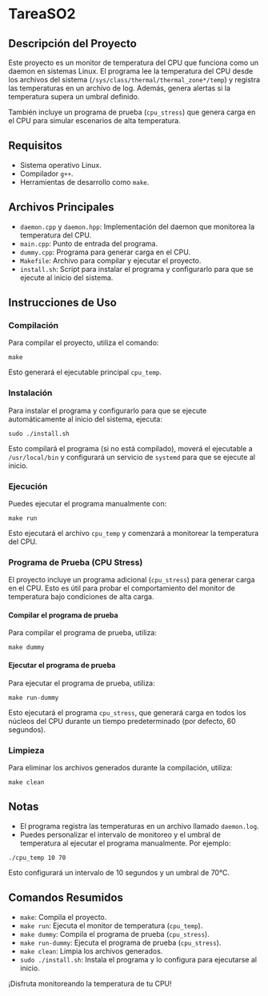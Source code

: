 # TareaSO2

## Descripción del Proyecto
Este proyecto es un monitor de temperatura del CPU que funciona como un daemon en sistemas Linux. El programa lee la temperatura del CPU desde los archivos del sistema (`/sys/class/thermal/thermal_zone*/temp`) y registra las temperaturas en un archivo de log. Además, genera alertas si la temperatura supera un umbral definido.

También incluye un programa de prueba (`cpu_stress`) que genera carga en el CPU para simular escenarios de alta temperatura.

## Requisitos
- Sistema operativo Linux.
- Compilador `g++`.
- Herramientas de desarrollo como `make`.

## Archivos Principales
- `daemon.cpp` y `daemon.hpp`: Implementación del daemon que monitorea la temperatura del CPU.
- `main.cpp`: Punto de entrada del programa.
- `dummy.cpp`: Programa para generar carga en el CPU.
- `Makefile`: Archivo para compilar y ejecutar el proyecto.
- `install.sh`: Script para instalar el programa y configurarlo para que se ejecute al inicio del sistema.

## Instrucciones de Uso

### Compilación
Para compilar el proyecto, utiliza el comando:
```
make
```
Esto generará el ejecutable principal `cpu_temp`.

### Instalación
Para instalar el programa y configurarlo para que se ejecute automáticamente al inicio del sistema, ejecuta:
```
sudo ./install.sh
```
Esto compilará el programa (si no está compilado), moverá el ejecutable a `/usr/local/bin` y configurará un servicio de `systemd` para que se ejecute al inicio.

### Ejecución
Puedes ejecutar el programa manualmente con:
```
make run
```
Esto ejecutará el archivo `cpu_temp` y comenzará a monitorear la temperatura del CPU.

### Programa de Prueba (CPU Stress)
El proyecto incluye un programa adicional (`cpu_stress`) para generar carga en el CPU. Esto es útil para probar el comportamiento del monitor de temperatura bajo condiciones de alta carga.

#### Compilar el programa de prueba
Para compilar el programa de prueba, utiliza:
```
make dummy
```

#### Ejecutar el programa de prueba
Para ejecutar el programa de prueba, utiliza:
```
make run-dummy
```
Esto ejecutará el programa `cpu_stress`, que generará carga en todos los núcleos del CPU durante un tiempo predeterminado (por defecto, 60 segundos).

### Limpieza
Para eliminar los archivos generados durante la compilación, utiliza:
```
make clean
```

## Notas
- El programa registra las temperaturas en un archivo llamado `daemon.log`.
- Puedes personalizar el intervalo de monitoreo y el umbral de temperatura al ejecutar el programa manualmente. Por ejemplo:
```
./cpu_temp 10 70
```
Esto configurará un intervalo de 10 segundos y un umbral de 70°C.

## Comandos Resumidos
- `make`: Compila el proyecto.
- `make run`: Ejecuta el monitor de temperatura (`cpu_temp`).
- `make dummy`: Compila el programa de prueba (`cpu_stress`).
- `make run-dummy`: Ejecuta el programa de prueba (`cpu_stress`).
- `make clean`: Limpia los archivos generados.
- `sudo ./install.sh`: Instala el programa y lo configura para ejecutarse al inicio.

¡Disfruta monitoreando la temperatura de tu CPU!